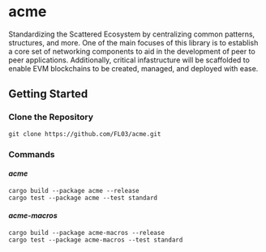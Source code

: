 # acme

Standardizing the Scattered Ecosystem by centralizing common patterns, structures, and more. One of the main focuses of this library is to establish a core set of networking components to aid in the development of peer to peer applications. Additionally, critical infastructure will be scaffolded to enable EVM blockchains to be created, managed, and deployed with ease. 

## Getting Started

### Clone the Repository
    git clone https://github.com/FL03/acme.git

### Commands

#### _acme_
    cargo build --package acme --release
    cargo test --package acme --test standard

#### _acme-macros_
    cargo build --package acme-macros --release
    cargo test --package acme-macros --test standard